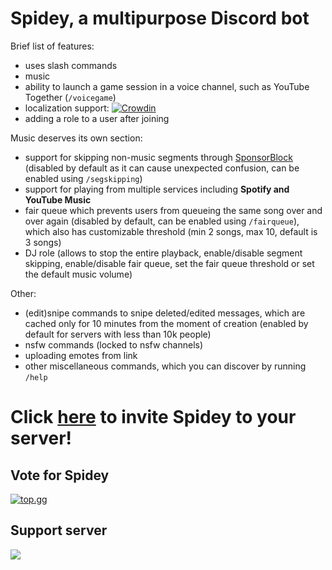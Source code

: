 # Spidey, a multipurpose Discord bot

Brief list of features:
- uses slash commands
- music
- ability to launch a game session in a voice channel, such as YouTube Together (`/voicegame`)
- localization support: [![Crowdin](https://badges.crowdin.net/spidey/localized.svg)](https://crowdin.com/project/spidey)
- adding a role to a user after joining

Music deserves its own section:
- support for skipping non-music segments through [SponsorBlock](https://sponsor.ajay.app) (disabled by default as it can cause unexpected confusion, can be enabled using `/segskipping`)
- support for playing from multiple services including **Spotify and YouTube Music**
- fair queue which prevents users from queueing the same song over and over again (disabled by default, can be enabled using `/fairqueue`), which also has customizable threshold (min 2 songs, max 10, default is 3 songs)
- DJ role (allows to stop the entire playback, enable/disable segment skipping, enable/disable fair queue, set the fair queue threshold or set the default music volume)

Other:
- (edit)snipe commands to snipe deleted/edited messages, which are cached only for 10 minutes from the moment of creation (enabled by default for servers with less than 10k people)
- nsfw commands (locked to nsfw channels)
- uploading emotes from link
- other miscellaneous commands, which you can discover by running `/help`

# Click [here](https://spidey.mlnr.dev) to invite Spidey to your server!

## Vote for Spidey

[![top.gg](https://top.gg/api/widget/772446532560486410.svg)](https://top.gg/bot/772446532560486410)

## Support server

[![](https://discord.com/api/guilds/772435739664973825/embed.png?style=banner2)](https://discord.gg/uJCw7B9fxZ)
